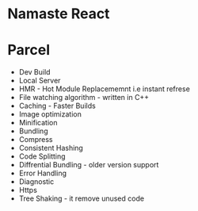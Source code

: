 # Namaste React

# Parcel
- Dev Build
- Local Server
- HMR - Hot Module Replacememnt i.e instant refrese
- File watching algorithm - written in C++
- Caching - Faster Builds
- Image optimization
- Minification
- Bundling
- Compress
- Consistent Hashing
- Code Splitting
- Diffrential Bundling - older version support
- Error Handling
- Diagnostic
- Https
- Tree Shaking - it remove unused code